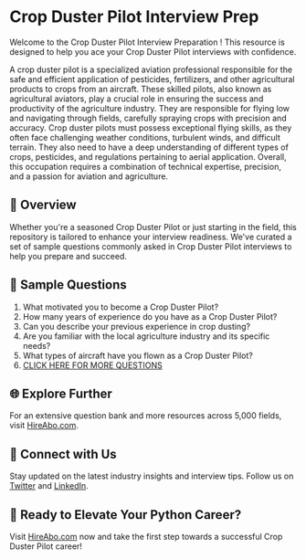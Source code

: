 # Crop Duster Pilot Interview Prep

Welcome to the Crop Duster Pilot Interview Preparation ! This resource is designed to help you ace your Crop Duster Pilot interviews with confidence.

A crop duster pilot is a specialized aviation professional responsible for the safe and efficient application of pesticides, fertilizers, and other agricultural products to crops from an aircraft. These skilled pilots, also known as agricultural aviators, play a crucial role in ensuring the success and productivity of the agriculture industry. They are responsible for flying low and navigating through fields, carefully spraying crops with precision and accuracy. Crop duster pilots must possess exceptional flying skills, as they often face challenging weather conditions, turbulent winds, and difficult terrain. They also need to have a deep understanding of different types of crops, pesticides, and regulations pertaining to aerial application. Overall, this occupation requires a combination of technical expertise, precision, and a passion for aviation and agriculture.

## 🚀 Overview

Whether you're a seasoned Crop Duster Pilot or just starting in the field, this repository is tailored to enhance your interview readiness. We've curated a set of sample questions commonly asked in Crop Duster Pilot interviews to help you prepare and succeed.

## 📝 Sample Questions

1. What motivated you to become a Crop Duster Pilot?
2. How many years of experience do you have as a Crop Duster Pilot?
3. Can you describe your previous experience in crop dusting?
4. Are you familiar with the local agriculture industry and its specific needs?
5. What types of aircraft have you flown as a Crop Duster Pilot?
6. [CLICK HERE FOR MORE QUESTIONS](https://hireabo.com/job/14_0_6/Crop%20Duster%20Pilot)

## 🌐 Explore Further

For an extensive question bank and more resources across 5,000 fields, visit [HireAbo.com](https://www.hireabo.com).

## 📱 Connect with Us

Stay updated on the latest industry insights and interview tips. Follow us on [Twitter](https://twitter.com/hireabo) and [LinkedIn](https://www.linkedin.com/in/hire-abo-3609972a8/).

## 🚀 Ready to Elevate Your Python Career?

Visit [HireAbo.com](https://www.hireabo.com) now and take the first step towards a successful Crop Duster Pilot career!